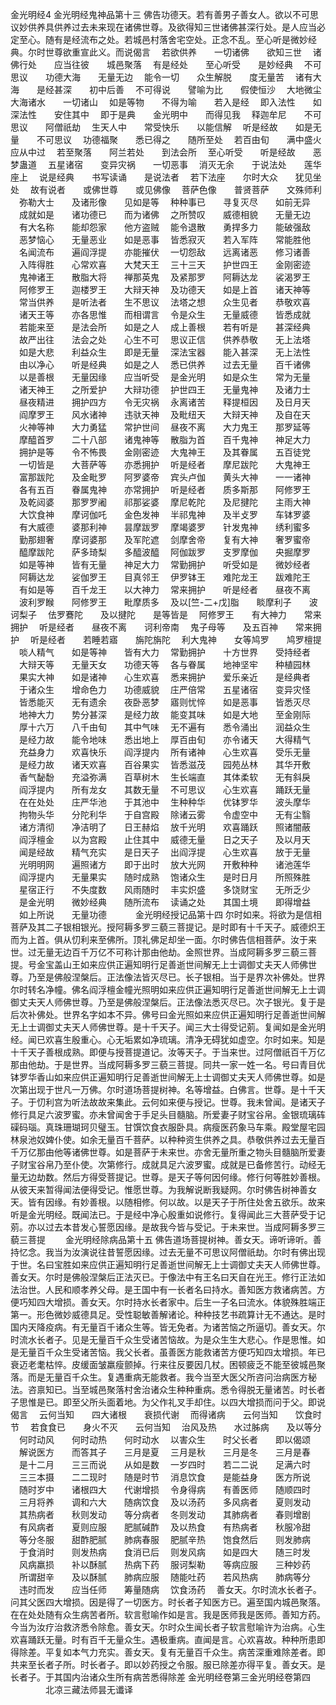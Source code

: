 金光明经4
  金光明经鬼神品第十三  佛告功德天。若有善男子善女人。欲以不可思议妙供养具供养过去未来现在诸佛世尊。及欲得知三世诸佛甚深行处。是人应当必定至心。随有是经流布之处。若城邑村落舍宅空处。正念不乱。至心听是微妙经典。尔时世尊欲重宣此义。而说偈言 　若欲供养　　一切诸佛　　欲知三世 　诸佛行处　　应当往彼　　城邑聚落 　有是经处　　至心听受　　是妙经典 　不可思议　　功德大海　　无量无边 　能令一切　　众生解脱　　度无量苦 　诸有大海　　是经甚深　　初中后善 　不可得说　　譬喻为比　　假使恒沙 　大地微尘　　大海诸水　　一切诸山 　如是等物　　不得为喻　　若入是经 　即入法性　　如深法性　　安住其中 　即于是典　　金光明中　　而得见我 　释迦牟尼　　不可思议　　阿僧祇劫 　生天人中　　常受快乐　　以能信解 　听是经故　　如是无量　　不可思议 　功德福聚　　悉已得之　　随所至处 　若百由旬　　满中盛火　　应从中过 　若至聚落　　阿兰若处　　到法会所 　至心听受　　听是经故　　恶梦蛊道 　五星诸宿　　变异灾祸　　一切恶事 　消灭无余　　于说法处　　莲华座上 　说是经典　　书写读诵　　是说法者 　若下法座　　尔时大众　　犹见坐处 　故有说者　　或佛世尊　　或见佛像 　菩萨色像　　普贤菩萨　　文殊师利 　弥勒大士　　及诸形像　　见如是等 　种种事已　　寻复灭尽　　如前无异 　成就如是　　诸功德已　　而为诸佛 　之所赞叹　　威德相貌　　无量无边 　有大名称　　能却怨家　　他方盗贼 　能令退散　　勇捍多力　　能破强敌 　恶梦恼心　　无量恶业　　如是恶事 　皆悉寂灭　　若入军阵　　常能胜他 　名闻流布　　遍阎浮提　　亦能摧伏 　一切怨敌　　远离诸恶　　修习诸善 　入阵得胜　　心常欢喜　　大梵天王 　三十三天　　护世四王　　金刚密迹 　鬼神诸王　　散脂大将　　禅那英鬼 　及紧那罗　　阿耨达龙　　裟渴罗王 　阿修罗王　　迦楼罗王　　大辩天神 　及功德天　　如是上首　　诸天神等 　常当供养　　是听法者　　生不思议 　法塔之想　　众生见者　　恭敬欢喜 　诸天王等　　亦各思惟　　而相谓言 　令是众生　　无量威德　　皆悉成就 　若能来至　　是法会所　　如是之人 　成上善根　　若有听是　　甚深经典 　故严出往　　法会之处　　心生不可 　思议正信　　供养恭敬　　无上法塔 　如是大悲　　利益众生　　即是无量 　深法宝器　　能入甚深　　无上法性 　由以净心　　听是经典　　如是之人 　悉已供养　　过去无量　　百千诸佛 　以是善根　　无量因缘　　应当听受 　是金光明　　如是众生　　常为无量 　诸天神王　　之所爱护　　大辩功德 　护世四王　　无量鬼神　　及诸力士 　昼夜精进　　拥护四方　　令无灾祸 　永离诸苦　　释提桓因　　及日月天 　阎摩罗王　　风水诸神　　违驮天神 　及毗纽天　　大辩天神　　及自在天 　火神等神　　大力勇猛　　常护世间 　昼夜不离　　大力鬼王　　那罗延等 　摩醯首罗　　二十八部　　诸鬼神等 　散脂为首　　百千鬼神　　神足大力 　拥护是等　　令不怖畏　　金刚密迹 　大鬼神王　　及其眷属　　五百徒党 　一切皆是　　大菩萨等　　亦悉拥护 　听是经者　　摩尼跋陀　　大鬼神王 　富那跋陀　　及金毗罗　　阿罗婆帝 　宾头卢伽　　黄头大神　　一一诸神 　各有五百　　眷属鬼神　　亦常拥护 　听是经者　　质多斯那　　阿修罗王 　及乾闼婆　　那罗罗阇　　祁那娑婆 　摩尼乾陀　　及尼揵陀　　主雨大神 　大饮食神　　摩诃伽吒　　金色发神 　半祁鬼神　　及半攴罗　　车钵罗婆 　有大威德　　婆那利神　　昙摩跋罗 　摩竭婆罗　　针发鬼神　　绣利蜜多 　勤那翅奢　　摩诃婆那　　及军陀遮 　剑摩舍帝　　复有大神　　奢罗蜜帝 　醯摩跋陀　　萨多琦梨　　多醯波醯 　阿伽跋罗　　支罗摩伽　　央掘摩罗 　如是等神　　皆有无量　　神足大力 　常勤拥护　　听受如是　　微妙经者 　阿耨达龙　　娑伽罗王　　目真邻王 　伊罗钵王　　难陀龙王　　跋难陀王 　有如是等　　百千龙王　　以大神力 　常来拥护　　听是经者　　昼夜不离 　波利罗睺　　阿修罗王　　毗摩质多 　及以[竺-二+戊]脂　　睒摩利子　　波诃梨子 　佉罗鶱陀　　及以揵陀　　是等皆是 　阿修罗王　　有大神力　　常来拥护 　听是经者　　昼夜不离　　诃利帝南 　鬼子母等　　及五百神　　常来拥护 　听是经者　　若睡若寤　　旃陀旃陀 　利大鬼神　　女等鸠罗　　鸠罗檀提 　啖人精气　　如是等神　　皆有大力 　常勤拥护　　十方世界　　受持经者 　大辩天等　　无量天女　　功德天等 　各与眷属　　地神坚牢　　种植园林 　果实大神　　如是诸神　　心生欢喜 　悉来拥护　　爱乐亲近　　是经典者 　于诸众生　　增命色力　　功德威貌 　庄严倍常　　五星诸宿　　变异灾怪 　皆悉能灭　　无有遗余　　夜卧恶梦 　寤则忧悴　　如是恶事　　皆悉灭尽 　地神大力　　势分甚深　　是经力故 　能变其味　　如是大地　　至金刚际 　厚十六万　　八千由旬　　其中气味 　无不遍有　　悉令涌出　　润益众生 　是经力故　　能令地味　　悉出地上 　厚百由旬　　亦令诸天　　大得精气 　充益身力　　欢喜快乐　　阎浮提内 　所有诸神　　心生欢喜　　受乐无量 　是经力故　　诸天欢喜　　百谷果实 　皆悉滋茂　　园苑丛林　　其华开敷 　香气馝馚　　充溢弥满　　百草树木 　生长端直　　其体柔软　　无有斜戾 　阎浮提内　　所有龙女　　其数无量 　不可思议　　心生欢喜　　踊跃无量 　在在处处　　庄严华池　　于其池中 　生种种华　　优钵罗华　　波头摩华 　拘物头华　　分陀利华　　于自宫殿 　除诸云雾　　令虚空中　　无有尘翳 　诸方清彻　　净洁明了　　日王赫焰 　放千光明　　欢喜踊跃　　照诸闇蔽 　阎浮檀金　　以为宫殿　　止住其中 　威德无量　　日之天子　　及以月天 　闻是经故　　精气充实　　是日天子 　出阎浮提　　心生欢喜　　放于无量 　光明明网　　遍照诸方　　即于出时 　放大光网　　开敷种种　　诸池莲华 　阎浮提内　　无量果实　　随时成熟 　饱诸众生　　是时日月　　所照殊胜 　星宿正行　　不失度数　　风雨随时 　丰实炽盛　　多饶财宝　　无所乏少 　是金光明　　微妙经典　　随所流布 　读诵之处　　其国土境　　即得增益 　如上所说　　无量功德　 　　金光明经授记品第十四  尔时如来。将欲为是信相菩萨及其二子银相银光。授阿耨多罗三藐三菩提记。是时即有十千天子。威德炽王而为上首。俱从忉利来至佛所。顶礼佛足却坐一面。尔时佛告信相菩萨。汝于来世。过无量无边百千万亿不可称计那由他劫。金照世界。当成阿耨多罗三藐三菩提。号金宝盖山王如来应供正遍知明行足善逝世间解无上士调御丈夫天人师佛世尊。乃至是佛般涅槃后。正法像法皆灭尽已。长子银相。当于是界次补佛处。世界尔时转名净幢。佛名阎浮檀金幢光照明如来应供正遍知明行足善逝世间解无上士调御丈夫天人师佛世尊。乃至是佛般涅槃后。正法像法悉灭尽已。次子银光。复于是后次补佛处。世界名字如本不异。佛号曰金光照如来应供正遍知明行足善逝世间解无上士调御丈夫天人师佛世尊。是十千天子。闻三大士得受记莂。复闻如是金光明经。闻已欢喜生殷重心。心无垢累如净琉璃。清净无碍犹如虚空。尔时如来。知是十千天子善根成熟。即便与授菩提道记。汝等天子。于当来世。过阿僧祇百千万亿那由他劫。于是世界。当成阿耨多罗三藐三菩提。同共一家一姓一名。号曰青目优钵罗华香山如来应供正遍知明行足善逝世间解无上士调御丈夫天人师佛世尊。如是次第出现于世凡一万佛。尔时道场菩提树神。名等增益。白佛言。世尊。是十千天子。于忉利宫为听法故故来集此。云何如来便与授记。世尊。我未曾闻。是诸天子修行具足六波罗蜜。亦未曾闻舍于手足头目髓脑。所爱妻子财宝谷帛。金银琉璃砗磲码瑙。真珠珊瑚珂贝璧玉。甘馔饮食衣服卧具。病瘦医药象马车乘。殿堂屋宅园林泉池奴婢仆使。如余无量百千菩萨。以种种资生供养之具。恭敬供养过去无量百千万亿那由他等诸佛世尊。如是菩萨于未来世。亦舍无量所重之物头目髓脑所爱妻子财宝谷帛乃至仆使。次第修行。成就具足六波罗蜜。成就是已备修苦行。动经无量无边劫数。然后方得受菩提记。世尊。是天子等何因何缘。修行何等胜妙善根。从彼天来暂得闻法便得受记。惟愿世尊。为我解说断我疑网。尔时佛告树神善女天。皆有因缘。有妙善根。以随相修。何以故。以是天子于所住处舍五欲乐。故来听是金光明经。既闻法已。于是经中净心殷重如说修行。复得闻此三大菩萨受于记莂。亦以过去本昔发心誓愿因缘。是故我今皆与受记。于未来世。当成阿耨多罗三藐三菩提 　　金光明经除病品第十五  佛告道场菩提树神。善女天。谛听谛听。善持忆念。我当为汝演说往昔誓愿因缘。过去无量不可思议阿僧祇劫。尔时有佛出现于世。名曰宝胜如来应供正遍知明行足善逝世间解无上士调御丈夫天人师佛世尊。善女天。尔时是佛般涅槃后正法灭已。于像法中有王名曰天自在光王。修行正法如法治世。人民和顺孝养父母。是王国中有一长者名曰持水。善知医方救诸病苦。方便巧知四大增损。善女天。尔时持水长者家中。后生一子名曰流水。体貌殊胜端正第一。形色微妙威德具足。受性聪敏善解诸论。种种技艺书疏算计无不通达。是时国内天降疫病。有无量百千诸众生等。皆无免者。为诸苦恼之所逼切。善女天。尔时流水长者子。见是无量百千众生受诸苦恼故。为是众生生大悲心。作是思惟。如是无量百千众生受诸苦恼。我父长者。虽善医方能救诸苦方便巧知四太增损。年已衰迈老耄枯悴。皮缓面皱羸瘦颤掉。行来往反要因几杖。困顿疲乏不能至彼城邑聚落。而是无量百千众生。复遇重病无能救者。我今当至大医父所咨问治病医方秘法。咨禀知已。当至城邑聚落村舍治诸众生种种重病。悉令得脱无量诸苦。时长者子思惟是已。即至父所头面着地。为父作礼叉手却住。以四大增损而问于父。即说偈言 　云何当知　　四大诸根　　衰损代谢 　而得诸病　　云何当知　　饮食时节 　若食食已　　身火不灭　　云何当知 　治风及热　　水过胏病　　及以等分 　何时动风　　何时动热　　何时动水 　以害众生　　时父长者　　即以偈颂 　解说医方　　而答其子　　三月是夏 　三月是秋　　三月是冬　　三月是春 　是十二月　　三三而说　　从如是数 　一岁四时　　若二二说　　足满六时 　三三本摄　　二二现时　　随是时节 　消息饮食　　是能益身　　医方所说 　随时岁中　　诸根四大　　代谢增损 　令身得病　　有善医师　　随顺四时 　三月将养　　调和六大　　随病饮食 　及以汤药　　多风病者　　夏则发动 　其热病者　　秋则发动　　等分病者 　冬则发动　　其肺病者　　春则增剧 　有风病者　　夏则应服　　肥腻碱酢 　及以热食　　有热病者　　秋服冷甜 　等分冬服　　甜酢肥腻　　肺病春服 　肥腻辛热　　饱食然后　　则发肺病 　于食消时　　则发热病　　食消已后 　则发风病　　如是四大　　随三时发 　风病羸损　　补以酥腻　　热病下药 　服诃梨勒　　等病应服　　三种妙药 　所谓甜辛　　及以酥腻　　肺病应服 　随能吐药　　若风热病　　肺病等分 　违时而发　　应当任师　　筹量随病 　饮食汤药　  善女天。尔时流水长者子。问其父医四大增损。因是得了一切医方。时长者子知医方已。遍至国内城邑聚落。在在处处随有众生病苦者所。软言慰喻作如是言。我是医师我是医师。善知方药。今当为汝疗治救济悉令除愈。善女天。尔时众生闻长者子软言慰喻许为治病。心生欢喜踊跃无量。时有百千无量众生。遇极重病。直闻是言。心欢喜故。种种所患即得除差。平复如本气力充实。善女天。复有无量百千众生。病苦深重难除差者。即共来至长者子所。时长者子。即以妙药授之令服。服已除差亦得平复。善女天。是长者子。于其国内治诸众生所有病苦悉得除差 金光明经卷第三金光明经卷第四 　　　　北凉三藏法师昙无谶译 
